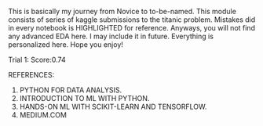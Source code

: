 This is basically my journey from Novice to to-be-named.
This module consists of series of kaggle submissions to the titanic problem.
Mistakes did in every notebook is HIGHLIGHTED for reference.
Anyways, you will not find any advanced EDA here. I may include it in future.
Everything is personalized here.
Hope you enjoy!


Trial 1: Score:0.74










REFERENCES:
1. PYTHON FOR DATA ANALYSIS.
2. INTRODUCTION TO ML WITH PYTHON.
3. HANDS-ON ML WITH SCIKIT-LEARN AND TENSORFLOW.
4. MEDIUM.COM
